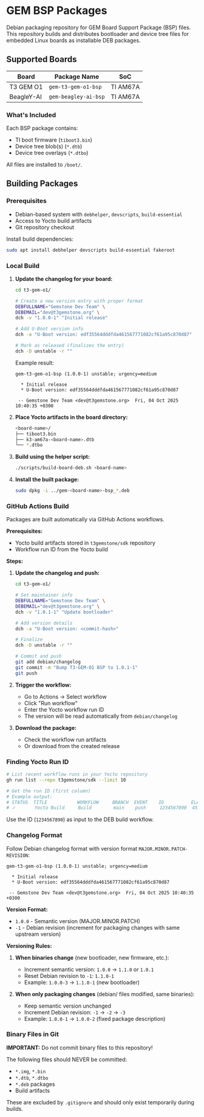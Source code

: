# GEM BSP Packages

Debian packaging repository for GEM Board Support Package (BSP) files. This repository builds and distributes bootloader and device tree files for embedded Linux boards as installable DEB packages.

## Supported Boards

| Board | Package Name | SoC |
|-------|-------------|-----|
| T3 GEM O1 | `gem-t3-gem-o1-bsp` | TI AM67A |
| BeagleY-AI | `gem-beagley-ai-bsp` | TI AM67A |

### What's Included

Each BSP package contains:
- TI boot firmware (`tiboot3.bin`)
- Device tree blob(s) (`*.dtb`)
- Device tree overlays (`*.dtbo`)

All files are installed to `/boot/`.

## Building Packages

### Prerequisites

- Debian-based system with `debhelper`, `devscripts`, `build-essential`
- Access to Yocto build artifacts
- Git repository checkout

Install build dependencies:
```bash
sudo apt install debhelper devscripts build-essential fakeroot
```

### Local Build

1. **Update the changelog for your board:**
   ```bash
   cd t3-gem-o1/

   # Create a new version entry with proper format
   DEBFULLNAME="Gemstone Dev Team" \
   DEBEMAIL="dev@t3gemstone.org" \
   dch -v "1.0.0-1" "Initial release"

   # Add U-Boot version info
   dch -a "U-Boot version: edf35564dddfda461567771082cf61a95c870d87"

   # Mark as released (finalizes the entry)
   dch -D unstable -r ""
   ```

   Example result:
   ```
   gem-t3-gem-o1-bsp (1.0.0-1) unstable; urgency=medium

     * Initial release
     * U-Boot version: edf35564dddfda461567771082cf61a95c870d87

    -- Gemstone Dev Team <dev@t3gemstone.org>  Fri, 04 Oct 2025 10:40:35 +0300
   ```

2. **Place Yocto artifacts in the board directory:**
   ```bash
   <board-name>/
   ├── tiboot3.bin
   ├── k3-am67a-<board-name>.dtb
   └── *.dtbo
   ```

3. **Build using the helper script:**
   ```bash
   ./scripts/build-board-deb.sh <board-name>
   ```

4. **Install the built package:**
   ```bash
   sudo dpkg -i ../gem-<board-name>-bsp_*.deb
   ```

### GitHub Actions Build

Packages are built automatically via GitHub Actions workflows.

**Prerequisites:**
- Yocto build artifacts stored in `t3gemstone/sdk` repository
- Workflow run ID from the Yocto build

**Steps:**

1. **Update the changelog and push:**
   ```bash
   cd t3-gem-o1/

   # Set maintainer info
   DEBFULLNAME="Gemstone Dev Team" \
   DEBEMAIL="dev@t3gemstone.org" \
   dch -v "1.0.1-1" "Update bootloader"

   # Add version details
   dch -a "U-Boot version: <commit-hash>"

   # Finalize
   dch -D unstable -r ""

   # Commit and push
   git add debian/changelog
   git commit -m "Bump T3-GEM-O1 BSP to 1.0.1-1"
   git push
   ```

2. **Trigger the workflow:**
   - Go to Actions → Select workflow
   - Click "Run workflow"
   - Enter the Yocto workflow run ID
   - The version will be read automatically from `debian/changelog`

3. **Download the package:**
   - Check the workflow run artifacts
   - Or download from the created release

### Finding Yocto Run ID

```bash
# List recent workflow runs in your Yocto repository
gh run list --repo t3gemstone/sdk --limit 10

# Get the run ID (first column)
# Example output:
# STATUS  TITLE           WORKFLOW     BRANCH  EVENT    ID          ELAPSED  AGE
# ✓       Yocto Build     Build        main    push     1234567890  45m      2h
```

Use the ID (`1234567890`) as input to the DEB build workflow.

### Changelog Format

Follow Debian changelog format with version format `MAJOR.MINOR.PATCH-REVISION`:
```
gem-t3-gem-o1-bsp (1.0.0-1) unstable; urgency=medium

  * Initial release
  * U-Boot version: edf35564dddfda461567771082cf61a95c870d87

 -- Gemstone Dev Team <dev@t3gemstone.org>  Fri, 04 Oct 2025 10:40:35 +0300
```

**Version Format:**
- `1.0.0` - Semantic version (MAJOR.MINOR.PATCH)
- `-1` - Debian revision (increment for packaging changes with same upstream version)

**Versioning Rules:**

1. **When binaries change** (new bootloader, new firmware, etc.):
   - Increment semantic version: `1.0.0` → `1.1.0` or `1.0.1`
   - Reset Debian revision to `-1`: `1.1.0-1`
   - Example: `1.0.0-3` → `1.1.0-1` (new bootloader)

2. **When only packaging changes** (debian/ files modified, same binaries):
   - Keep semantic version unchanged
   - Increment Debian revision: `-1` → `-2` → `-3`
   - Example: `1.0.0-1` → `1.0.0-2` (fixed package description)

### Binary Files in Git

**IMPORTANT:** Do not commit binary files to this repository!

The following files should NEVER be committed:
- `*.img`, `*.bin`
- `*.dtb`, `*.dtbo`
- `*.deb` packages
- Build artifacts

These are excluded by `.gitignore` and should only exist temporarily during builds.
